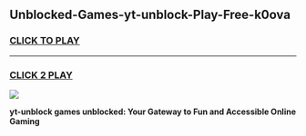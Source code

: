 
## Unblocked-Games-yt-unblock-Play-Free-k0ova
<h3>
<a href="https://premium76.site?title=yt-unblock&ref=21A">CLICK TO PLAY</a></h3>
<hr>

<h3>
<a href="https://premium76.site?title=yt-unblock&ref=21A">CLICK 2 PLAY</a>
  
</h3>

<a href="https://premium76.site?title=yt-unblock&ref=21A"><img src="https://clearcache.store/games.png"></a>


**yt-unblock games unblocked: Your Gateway to Fun and Accessible Online Gaming**
